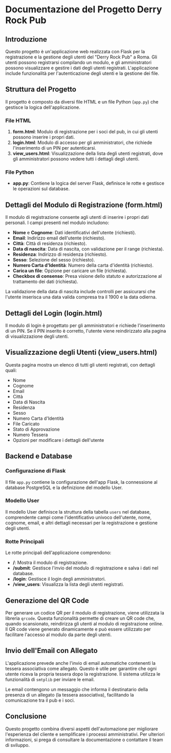 # Documentazione del Progetto Derry Rock Pub

## Introduzione

Questo progetto è un'applicazione web realizzata con Flask per la registrazione e la gestione degli utenti del "Derry Rock Pub" a Roma. Gli utenti possono registrarsi compilando un modulo, e gli amministratori possono visualizzare e gestire i dati degli utenti registrati. L'applicazione include funzionalità per l'autenticazione degli utenti e la gestione dei file.

## Struttura del Progetto

Il progetto è composto da diversi file HTML e un file Python (`app.py`) che gestisce la logica dell'applicazione.

### File HTML

1. **form.html**: Modulo di registrazione per i soci del pub, in cui gli utenti possono inserire i propri dati.
2. **login.html**: Modulo di accesso per gli amministratori, che richiede l'inserimento di un PIN per autenticarsi.
3. **view_users.html**: Visualizzazione della lista degli utenti registrati, dove gli amministratori possono vedere tutti i dettagli degli utenti.

### File Python

- **app.py**: Contiene la logica del server Flask, definisce le rotte e gestisce le operazioni sul database.

## Dettagli del Modulo di Registrazione (form.html)

Il modulo di registrazione consente agli utenti di inserire i propri dati personali. I campi presenti nel modulo includono:

- **Nome** e **Cognome**: Dati identificativi dell'utente (richiesti).
- **Email**: Indirizzo email dell'utente (richiesto).
- **Città**: Città di residenza (richiesto).
- **Data di nascita**: Data di nascita, con validazione per il range (richiesta).
- **Residenza**: Indirizzo di residenza (richiesto).
- **Sesso**: Selezione del sesso (richiesto).
- **Numero Carta d'Identità**: Numero della carta d'identità (richiesto).
- **Carica un file**: Opzione per caricare un file (richiesta).
- **Checkbox di consenso**: Presa visione dello statuto e autorizzazione al trattamento dei dati (richiesta).

La validazione della data di nascita include controlli per assicurarsi che l'utente inserisca una data valida compresa tra il 1900 e la data odierna.

## Dettagli del Login (login.html)

Il modulo di login è progettato per gli amministratori e richiede l'inserimento di un PIN. Se il PIN inserito è corretto, l'utente viene reindirizzato alla pagina di visualizzazione degli utenti.

## Visualizzazione degli Utenti (view_users.html)

Questa pagina mostra un elenco di tutti gli utenti registrati, con dettagli quali:

- Nome
- Cognome
- Email
- Città
- Data di Nascita
- Residenza
- Sesso
- Numero Carta d'Identità
- File Caricato
- Stato di Approvazione
- Numero Tessera
- Opzioni per modificare i dettagli dell'utente

## Backend e Database

### Configurazione di Flask

Il file `app.py` contiene la configurazione dell'app Flask, la connessione al database PostgreSQL e la definizione del modello User.

### Modello User

Il modello User definisce la struttura della tabella `users` nel database, comprendente campi come l'identificativo univoco dell'utente, nome, cognome, email, e altri dettagli necessari per la registrazione e gestione degli utenti.

### Rotte Principali

Le rotte principali dell'applicazione comprendono:

- **/**: Mostra il modulo di registrazione.
- **/submit**: Gestisce l'invio del modulo di registrazione e salva i dati nel database.
- **/login**: Gestisce il login degli amministratori.
- **/view_users**: Visualizza la lista degli utenti registrati.

## Generazione del QR Code

Per generare un codice QR per il modulo di registrazione, viene utilizzata la libreria `qrcode`. Questa funzionalità permette di creare un QR code che, quando scansionato, reindirizza gli utenti al modulo di registrazione online. Il QR code viene generato dinamicamente e può essere utilizzato per facilitare l'accesso al modulo da parte degli utenti.

## Invio dell'Email con Allegato

L'applicazione prevede anche l'invio di email automatiche contenenti la tessera associativa come allegato. Questo è utile per garantire che ogni utente riceva la propria tessera dopo la registrazione. Il sistema utilizza le funzionalità di `smtplib` per inviare le email. 

Le email contengono un messaggio che informa il destinatario della presenza di un allegato (la tessera associativa), facilitando la comunicazione tra il pub e i soci.

## Conclusione

Questo progetto combina diversi aspetti dell'automazione per migliorare l'esperienza del cliente e semplificare i processi amministrativi. Per ulteriori informazioni, si prega di consultare la documentazione o contattare il team di sviluppo.
